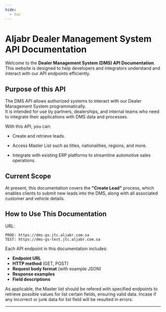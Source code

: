 ```yaml
---
hide:
  - toc
---
```


# Aljabr Dealer Management System API Documentation

Welcome to the **Dealer Management System (DMS) API Documentation**.  
This website is designed to help developers and integrators understand and interact with our API endpoints efficiently.

## Purpose of this API

The DMS API allows authorized systems to interact with our Dealer Management System programmatically.  
It is intended for use by partners, dealerships, and internal teams who need to integrate their applications with DMS data and processes.


With this API, you can:

- Create and retrieve leads.

- Access Master List such as titles, nationalities, regions, and more.

- Integrate with existing ERP platforms to streamline automotive sales operations.

## Current Scope

At present, this documentation covers the **"Create Lead"** process, which enables clients to submit new leads into the DMS, along with all associated customer and vehicle details.

<!-- - Inventory queries
- Appointment scheduling
- Test drive management
- Sales reporting
-->

## How to Use This Documentation
URL: 

```
PROD: https://dms-gs.jtc.aljabr.com.sa
TEST: https://dms-gs-test.jtc.aljabr.com.sa
``` 

Each API endpoint in this documentation includes:
- **Endpoint URL**  
- **HTTP method** (GET, POST)  
- **Request body format** (with example JSON)  
- **Response examples**  
- **Field descriptions**  

As applicable, the Master list should be refered with specified endpoints to retrieve possible values for list certain fields, ensuring valid data. Incase if any incorrect or junk data for list field will be resulted in errors.

---
